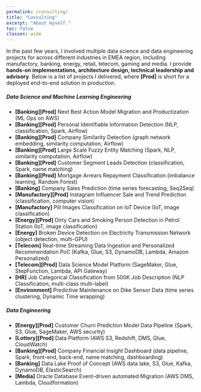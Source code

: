 ```yaml
---
permalink: /consulting/
title: "Consulting"
excerpt: "About myself."
toc: false
classes: wide
---
```

In the past few years, I involved multiple data science and data engineering projects for across different industries in EMEA region, including manufactory, banking, energy, retail, telecom, gaming and media. I provide **hands-on implementations, architecture design, technical leadership and advisory**. Below is a list of projects I delivered, where **[Prod]** is short for a deployed end-to-end solution in production.
<!-- <span class="label label-primary">AWS</span>
<span class="label label-primary">Data Engineering</span>
<span class="label label-default">ML Ops</span>
<span class="label label-success">Computer Vision</span>
<span class="label label-info">NLP</span>
<span class="label label-warning">Time Series</span>
<span class="label label-danger">IoT</span>
<span class="label label-dange">Graph Network</span> -->


##### Data Science and Machine Learning Engineering
- **[Banking][Prod]** Next Best Action Model Migration and Productization (ML Ops on AWS)
- **[Banking][Prod]** Personal Identifiable Information Detection (NLP, classification, Spark, Airflow)
- **[Banking][Prod]** Company Similarity Detection (graph network embedding, similarity computation, Airflow)
- **[Banking][Prod]** Large Scale Fuzzy Entity Matching (Spark, NLP, similarity computation, Airflow)
- **[Banking][Prod]** Customer Segment Leads Detection (classification, Spark, name matching)
- **[Banking][Prod]** Mortgage Arrears Repayment Classification (imbalance learning, Random Forest)
- **[Banking]** Company Sales Prediction (time series forecasting, Seq2Seq)
- **[Manufactory][Prod]** Instagram Influencer Sale and Trend Prediction (classification, computer vision)
- **[Manufactory]** Pill Images Classification on IoT Device (IoT, image classification)
- **[Energy][Prod]** Dirty Cars and Smoking Person Detection in Petrol Station (IoT, image classification)
- **[Energy]** Broken Device Detection on Electricity Transmission Network (object detection, multi-GPU)
- **[Telecom]** Real-time Streaming Data Ingestion and Personalized Recommendation PoC (Kafka, Glue, S3, DynamoDB, Lambda, Amazon Personalized)
- **[Telecom][Prod]** Data Science Model Platform (SageMaker, Glue, StepFunction, Lambda, API Gateway)
- **[HR]** Job Categorical Classification from 500K Job Description (NLP Classification, multi-class multi-label)
- **[Environment]** Predictive Maintenance on Dike Sensor Data (time series clustering, Dynamic Time wrapping)

##### Data Engineering
- **[Energy][Prod]** Customer Churn Prediction Model Data Pipeline (Spark, S3, Glue, SageMaker, AWS security)
- **[Lottery][Prod]** Data Platform (AWS S3, Redshift, DMS, Glue, CloudWatch)
- **[Banking][Prod]** Company Financial Insight Dashboard (data pipeline, Spark, front-end, back-end, name matching, dashboarding)
- **[Banking]** Data Lake Proof of Concept (AWS data lake, S3, Glue, Kafka, DynamoDB, ElasticSearch)
- **[Media]** Oracle Database Event-driven automated Migration (AWS DMS, Lambda, Cloudformation)
